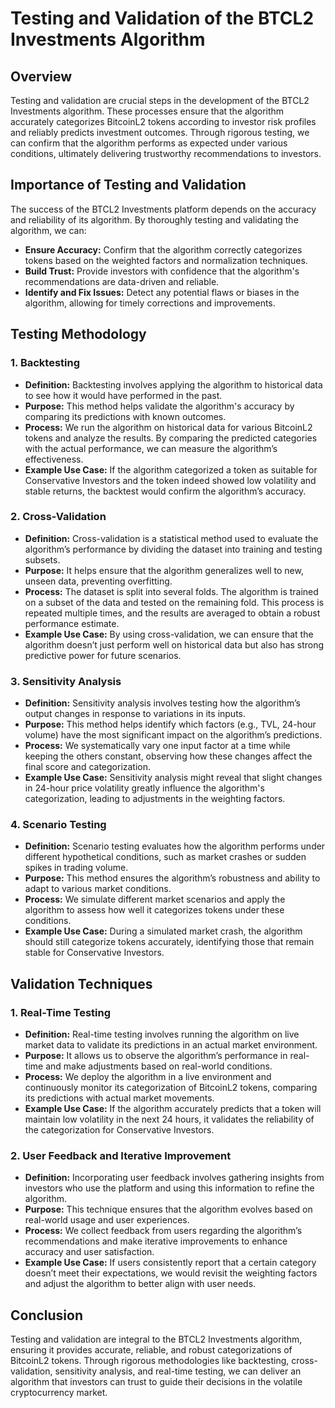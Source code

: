 # Testing and Validation of the BTCL2 Investments Algorithm

## Overview

Testing and validation are crucial steps in the development of the BTCL2 Investments algorithm. These processes ensure that the algorithm accurately categorizes BitcoinL2 tokens according to investor risk profiles and reliably predicts investment outcomes. Through rigorous testing, we can confirm that the algorithm performs as expected under various conditions, ultimately delivering trustworthy recommendations to investors.

## Importance of Testing and Validation

The success of the BTCL2 Investments platform depends on the accuracy and reliability of its algorithm. By thoroughly testing and validating the algorithm, we can:
- **Ensure Accuracy:** Confirm that the algorithm correctly categorizes tokens based on the weighted factors and normalization techniques.
- **Build Trust:** Provide investors with confidence that the algorithm's recommendations are data-driven and reliable.
- **Identify and Fix Issues:** Detect any potential flaws or biases in the algorithm, allowing for timely corrections and improvements.

## Testing Methodology

### 1. **Backtesting**
   - **Definition:** Backtesting involves applying the algorithm to historical data to see how it would have performed in the past.
   - **Purpose:** This method helps validate the algorithm's accuracy by comparing its predictions with known outcomes.
   - **Process:** We run the algorithm on historical data for various BitcoinL2 tokens and analyze the results. By comparing the predicted categories with the actual performance, we can measure the algorithm’s effectiveness.
   - **Example Use Case:** If the algorithm categorized a token as suitable for Conservative Investors and the token indeed showed low volatility and stable returns, the backtest would confirm the algorithm’s accuracy.

### 2. **Cross-Validation**
   - **Definition:** Cross-validation is a statistical method used to evaluate the algorithm’s performance by dividing the dataset into training and testing subsets.
   - **Purpose:** It helps ensure that the algorithm generalizes well to new, unseen data, preventing overfitting.
   - **Process:** The dataset is split into several folds. The algorithm is trained on a subset of the data and tested on the remaining fold. This process is repeated multiple times, and the results are averaged to obtain a robust performance estimate.
   - **Example Use Case:** By using cross-validation, we can ensure that the algorithm doesn’t just perform well on historical data but also has strong predictive power for future scenarios.

### 3. **Sensitivity Analysis**
   - **Definition:** Sensitivity analysis involves testing how the algorithm’s output changes in response to variations in its inputs.
   - **Purpose:** This method helps identify which factors (e.g., TVL, 24-hour volume) have the most significant impact on the algorithm’s predictions.
   - **Process:** We systematically vary one input factor at a time while keeping the others constant, observing how these changes affect the final score and categorization.
   - **Example Use Case:** Sensitivity analysis might reveal that slight changes in 24-hour price volatility greatly influence the algorithm's categorization, leading to adjustments in the weighting factors.

### 4. **Scenario Testing**
   - **Definition:** Scenario testing evaluates how the algorithm performs under different hypothetical conditions, such as market crashes or sudden spikes in trading volume.
   - **Purpose:** This method ensures the algorithm’s robustness and ability to adapt to various market conditions.
   - **Process:** We simulate different market scenarios and apply the algorithm to assess how well it categorizes tokens under these conditions.
   - **Example Use Case:** During a simulated market crash, the algorithm should still categorize tokens accurately, identifying those that remain stable for Conservative Investors.

## Validation Techniques

### 1. **Real-Time Testing**
   - **Definition:** Real-time testing involves running the algorithm on live market data to validate its predictions in an actual market environment.
   - **Purpose:** It allows us to observe the algorithm’s performance in real-time and make adjustments based on real-world conditions.
   - **Process:** We deploy the algorithm in a live environment and continuously monitor its categorization of BitcoinL2 tokens, comparing its predictions with actual market movements.
   - **Example Use Case:** If the algorithm accurately predicts that a token will maintain low volatility in the next 24 hours, it validates the reliability of the categorization for Conservative Investors.

### 2. **User Feedback and Iterative Improvement**
   - **Definition:** Incorporating user feedback involves gathering insights from investors who use the platform and using this information to refine the algorithm.
   - **Purpose:** This technique ensures that the algorithm evolves based on real-world usage and user experiences.
   - **Process:** We collect feedback from users regarding the algorithm’s recommendations and make iterative improvements to enhance accuracy and user satisfaction.
   - **Example Use Case:** If users consistently report that a certain category doesn’t meet their expectations, we would revisit the weighting factors and adjust the algorithm to better align with user needs.

## Conclusion

Testing and validation are integral to the BTCL2 Investments algorithm, ensuring it provides accurate, reliable, and robust categorizations of BitcoinL2 tokens. Through rigorous methodologies like backtesting, cross-validation, sensitivity analysis, and real-time testing, we can deliver an algorithm that investors can trust to guide their decisions in the volatile cryptocurrency market.
